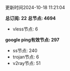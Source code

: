 更新时间2024-10-18 11:21:04

**总订阅: 22**
**总节点: 4694**
- vless节点: 6

**google ping有效节点: 297**
- ss节点: 240
- trojan节点: 6
- v2ray节点: 51
